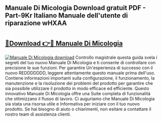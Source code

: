 ## Manuale Di Micologia Download gratuit PDF - Part-9Kr Italiano Manuale dell'utente di riparazione wHXAA

# <h2><a href="http://dfa7t0u.blite.top/?on=Manuale+Di+Micologia">🔗Download 👉🔴 Manuale Di Micologia</a></h2>

[![Manuale Di Micologia download](https://i.imgur.com/lujVjoI.png)](http://dfa7t0u.blite.top/?on=Manuale+Di+Micologia)
Controllo magistrale questa guida svela i segreti del tuo nuovo Manuale Di Micologia e ti consente di controllare con precisione le sue funzioni. Per garantire Un'esperienza di successo con il nuovo REDDDDDDD, leggere attentamente questo manuale prima dell'uso. Contiene informazioni importanti sulla configurazione, il funzionamento, la manutenzione e la risoluzione dei problemi del prodotto per garantire che sia possibile utilizzare il prodotto in modo efficace ed efficiente. Questo innovativo Manuale Di Micologia offre una Suite completa di funzionalità che ottimizzano il flusso di lavoro. Ci auguriamo che Manuale Di Micologia sia stata una risorsa utile e Informativa per iniziare con il tuo nuovo prodotto. Se hai bisogno di aiuto o chiarimenti, non esitare a contattare il nostro team di assistenza clienti.
